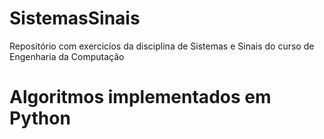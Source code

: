 # SistemasSinais

Repositório com exercicíos da disciplina de Sistemas e Sinais do curso de Engenharia da Computação

# Algoritmos implementados em Python
